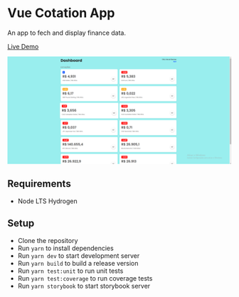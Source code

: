 # Vue Cotation App

An app to fech and display finance data.

[Live Demo](https://vue-cotation-app.vercel.app/)

![Screenshot](https://raw.githubusercontent.com/kaluabentes/vue-cotation-app/main/screenshots/dashboard.png)

## Requirements

- Node LTS Hydrogen

## Setup

- Clone the repository
- Run `yarn` to install dependencies
- Run `yarn dev` to start development server
- Run `yarn build` to build a release version
- Run `yarn test:unit` to run unit tests
- Run `yarn test:coverage` to run coverage tests
- Run `yarn storybook` to start storybook server
